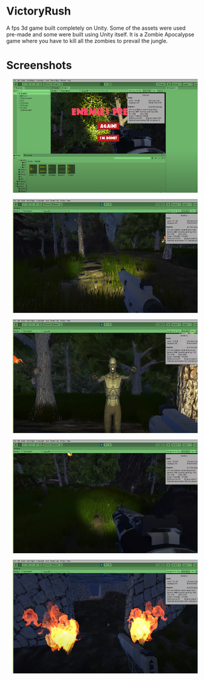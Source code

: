 # VictoryRush
A fps 3d game built completely on Unity. Some of the assets were used pre-made and some were built using Unity itself.
It is a Zombie Apocalypse game where you have to kill all the zombies to prevail the jungle.

# Screenshots

<pre align="center">
  <img src="Readme/1.png" width="600" height="300">
</pre>


<pre align="center">
  <img src="Readme/20.png" width="600" height="300">
</pre>


<pre align="center">
  <img src="Readme/21.png" width="600" height="300">
</pre>


<pre align="center">
  <img src="Readme/22.png" width="600" height="300">
</pre>


<pre align="center">
  <img src="Readme/23.png" width="600" height="300">
</pre>
